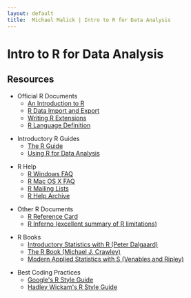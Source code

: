 ```yaml
---
layout: default
title:  Michael Malick | Intro to R for Data Analysis
---
```



# Intro to R for Data Analysis

## Resources

* Official R Documents
  - [An Introduction to R][R1]
  - [R Data Import and Export][R2]
  - [Writing R Extensions][R3]
  - [R Language Definition][R4]

[R1]: https://cran.r-project.org/doc/manuals/R-intro.pdf
[R2]: https://cran.r-project.org/doc/manuals/R-data.pdf
[R3]: https://cran.r-project.org/doc/manuals/R-exts.pdf
[R4]: https://cran.r-project.org/doc/manuals/R-lang.pdf


* Introductory R Guides
    - [The R Guide][R5]
    - [Using R for Data Analysis][R6]

[R5]: https://cran.r-project.org/doc/contrib/Owen-TheRGuide.pdf
[R6]: https://maths-people.anu.edu.au/~johnm/r/usingR.pdf


* R Help
    - [R Windows FAQ][R7]
    - [R Mac OS X FAQ][R8]
    - [R Mailing Lists][R9]
    - [R Help Archive][R10]

[R7]:  https://cran.r-project.org/bin/windows/base/rw-FAQ.html
[R8]:  https://cran.r-project.org/bin/macosx/RMacOSX-FAQ.html
[R9]:  https://stat.ethz.ch/mailman/listinfo
[R10]: https://tolstoy.newcastle.edu.au/R/


* Other R Documents
    - [R Reference Card][R11]
    - [R Inferno (excellent summary of R limitations)][R12]

[R11]: https://cran.r-project.org/doc/contrib/Short-refcard.pdf
[R12]: https://www.burns-stat.com/pages/Tutor/R_inferno.pdf


* R Books
    - [Introductory Statistics with R (Peter Dalgaard)][R13]
    - [The R Book (Michael J. Crawley)][R14]
    - [Modern Applied Statistics with S (Venables and Ripley)][R15]

[R13]: https://www.amazon.com/Introductory-Statistics-R-Computing/dp/0387790535/ref=sr_1_2?s=books&ie=UTF8&qid=1335711952&sr=1-2
[R14]: https://www.amazon.com/The-Book-Michael-J-Crawley/dp/0470510242/ref=sr_1_1?ie=UTF8&qid=1335711847&sr=8-1
[R15]: https://www.amazon.com/Modern-Applied-Statistics-Computing/dp/1441930086/ref=sr_1_1?s=books&ie=UTF8&qid=1335711952&sr=1-1


* Best Coding Practices
    - [Google's R Style Guide][R16]
    - [Hadley Wickam's R Style Guide][R17]

[R16]: https://google.github.io/styleguide/Rguide.xml
[R17]: https://github.com/hadley/devtools/wiki/Style

